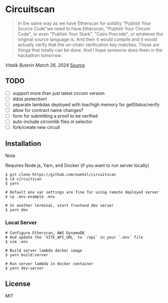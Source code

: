 # Circuitscan

> In the same way as we have Etherscan for solidity "Publish Your Source Code"we need to have Etherscan, "Publish Your Circom Code", or even "Publish Your Stark", "Cairo Precode", or whatever the original source language is. And then it would compile and it would actually verify that the on-chain verification key matches. These are things that totally can be done. And I hope someone does them in the hackathon tomorrow.

*Vitalik Buterin March 26, 2024* [Source](https://www.defideveloper.news/vitalik-ethtaipei-interview/)

## TODO

- [ ] support more than just latest circom version
- [ ] ddos protection!
- [ ] separate lambdas deployed with low/high memory for getStatus/verify
- [ ] allow for contract name changes?
- [ ] form for submitting a proof to be verified
- [ ] auto-include circomlib files in selector
- [ ] fork/create new circuit

## Installation

> [!NOTE]
> Requires Node.js, Yarn, and Docker (if you want to run server locally)

```
$ git clone https://github.com/numtel/circuitscan
$ cd circuitscan
$ yarn

# Default env var settings are fine for using remote deployed server
$ cp .env.example .env

# In another terminal, start frontend dev server
$ yarn dev
```

### Local Server

```
# Configure Etherscan, AWS DynamoDB
# And update the `VITE_API_URL` to `/api` in your `.env` file
$ vim .env

# Build server lambda docker image
$ yarn build:server

# Run server lambda in docker container
$ yarn dev:server
```

## License

MIT

